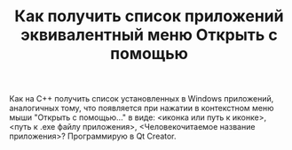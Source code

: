 ﻿---
title: "Как получить список приложений эквивалентный меню Открыть с помощью"
se.owner.user_id: 297018
se.owner.display_name: "Sacha_D"
se.owner.link: "https://ru.stackoverflow.com/users/297018/sacha-d"
se.link: "https://ru.stackoverflow.com/questions/910336/%d0%9a%d0%b0%d0%ba-%d0%bf%d0%be%d0%bb%d1%83%d1%87%d0%b8%d1%82%d1%8c-%d1%81%d0%bf%d0%b8%d1%81%d0%be%d0%ba-%d0%bf%d1%80%d0%b8%d0%bb%d0%be%d0%b6%d0%b5%d0%bd%d0%b8%d0%b9-%d1%8d%d0%ba%d0%b2%d0%b8%d0%b2%d0%b0%d0%bb%d0%b5%d0%bd%d1%82%d0%bd%d1%8b%d0%b9-%d0%bc%d0%b5%d0%bd%d1%8e-%d0%9e%d1%82%d0%ba%d1%80%d1%8b%d1%82%d1%8c-%d1%81-%d0%bf%d0%be%d0%bc%d0%be%d1%89%d1%8c%d1%8e"
se.question_id: 910336
se.post_type: question
se.score: 3
---
<p>Как на С++ получить список установленных в Windows приложений, аналогичных тому, что появляется при нажатии в контекстном меню мыши "Открыть с помощью..." в виде:
&lt;иконка или путь к иконке>, &lt;путь к .exe файлу приложения>, &lt;Человекочитаемое название приложения>?
Программирую в Qt Creator.</p>
